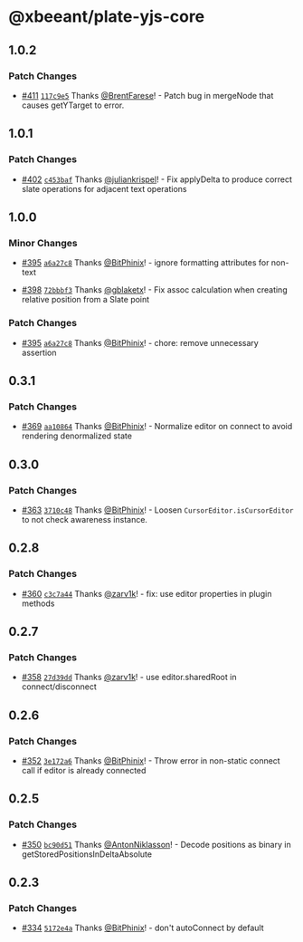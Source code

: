 # @xbeeant/plate-yjs-core

## 1.0.2

### Patch Changes

- [#411](https://github.com/BitPhinix/slate-yjs/pull/411) [`117c9e5`](https://github.com/BitPhinix/slate-yjs/commit/117c9e504d826ea3ea4e69437f671ada8a44855f) Thanks [@BrentFarese](https://github.com/BrentFarese)! - Patch bug in mergeNode that causes getYTarget to error.

## 1.0.1

### Patch Changes

- [#402](https://github.com/BitPhinix/slate-yjs/pull/402) [`c453baf`](https://github.com/BitPhinix/slate-yjs/commit/c453baf5c7a720436ee434eda3e93fe16e1482fc) Thanks [@juliankrispel](https://github.com/juliankrispel)! - Fix applyDelta to produce correct slate operations for adjacent text operations

## 1.0.0

### Minor Changes

- [#395](https://github.com/BitPhinix/slate-yjs/pull/395) [`a6a27c8`](https://github.com/BitPhinix/slate-yjs/commit/a6a27c86678656e55ecbf0ba76852545605a0955) Thanks [@BitPhinix](https://github.com/BitPhinix)! - ignore formatting attributes for non-text

- [#398](https://github.com/BitPhinix/slate-yjs/pull/398) [`72bbbf3`](https://github.com/BitPhinix/slate-yjs/commit/72bbbf3bb8a3f57762153cbd9a7f689d2b282f0c) Thanks [@gblaketx](https://github.com/gblaketx)! - Fix assoc calculation when creating relative position from a Slate point

### Patch Changes

- [#395](https://github.com/BitPhinix/slate-yjs/pull/395) [`a6a27c8`](https://github.com/BitPhinix/slate-yjs/commit/a6a27c86678656e55ecbf0ba76852545605a0955) Thanks [@BitPhinix](https://github.com/BitPhinix)! - chore: remove unnecessary assertion

## 0.3.1

### Patch Changes

- [#369](https://github.com/BitPhinix/slate-yjs/pull/369) [`aa10864`](https://github.com/BitPhinix/slate-yjs/commit/aa108641f44ca00559124cca8277a7c1e4354c00) Thanks [@BitPhinix](https://github.com/BitPhinix)! - Normalize editor on connect to avoid rendering denormalized state

## 0.3.0

### Patch Changes

- [#363](https://github.com/BitPhinix/slate-yjs/pull/363) [`3710c48`](https://github.com/BitPhinix/slate-yjs/commit/3710c4887ee89946ace787ba24436d82d95bc856) Thanks [@BitPhinix](https://github.com/BitPhinix)! - Loosen `CursorEditor.isCursorEditor` to not check awareness instance.

## 0.2.8

### Patch Changes

- [#360](https://github.com/BitPhinix/slate-yjs/pull/360) [`c3c7a44`](https://github.com/BitPhinix/slate-yjs/commit/c3c7a4428fd500a94796747537b87512d9ed3ca6) Thanks [@zarv1k](https://github.com/zarv1k)! - fix: use editor properties in plugin methods

## 0.2.7

### Patch Changes

- [#358](https://github.com/BitPhinix/slate-yjs/pull/358) [`27d39dd`](https://github.com/BitPhinix/slate-yjs/commit/27d39ddc3cf79797a878d0540f8b2605fcf38988) Thanks [@zarv1k](https://github.com/zarv1k)! - use editor.sharedRoot in connect/disconnect

## 0.2.6

### Patch Changes

- [#352](https://github.com/BitPhinix/slate-yjs/pull/352) [`3e172a6`](https://github.com/BitPhinix/slate-yjs/commit/3e172a63f6d0a298da26975cb2b6831a02f81f2b) Thanks [@BitPhinix](https://github.com/BitPhinix)! - Throw error in non-static connect call if editor is already connected

## 0.2.5

### Patch Changes

- [#350](https://github.com/BitPhinix/slate-yjs/pull/350) [`bc90d51`](https://github.com/BitPhinix/slate-yjs/commit/bc90d51b191ae2e13aac40ff986d2fe3c626eac3) Thanks [@AntonNiklasson](https://github.com/AntonNiklasson)! - Decode positions as binary in getStoredPositionsInDeltaAbsolute

## 0.2.3

### Patch Changes

- [#334](https://github.com/BitPhinix/slate-yjs/pull/334) [`5172e4a`](https://github.com/BitPhinix/slate-yjs/commit/5172e4a0033db41bc3530f227c5371e9ddb22269) Thanks [@BitPhinix](https://github.com/BitPhinix)! - don't autoConnect by default
